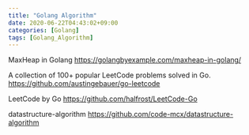 ```yaml
---
title: "Golang Algorithm"
date: 2020-06-22T04:43:02+09:00
categories: [Golang]
tags: [Golang_Algorithm]
---
```


MaxHeap in Golang
 https://golangbyexample.com/maxheap-in-golang/

A collection of 100+ popular LeetCode problems solved in Go.
 https://github.com/austingebauer/go-leetcode

LeetCode by Go
 https://github.com/halfrost/LeetCode-Go

datastructure-algorithm
 https://github.com/code-mcx/datastructure-algorithm
 